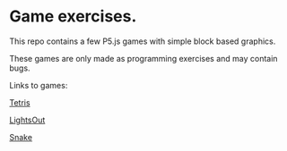 # Game exercises.
This repo contains a few P5.js games with simple block based graphics.

These games are only made as programming exercises and may contain bugs.

Links to games:

[Tetris](https://pages.github.uio.no/petternr/BlockGames/Tetris/tetris.html)
 
[LightsOut](https://pages.github.uio.no/petternr/BlockGames/LightsOut/LightsOff.html)

[Snake](https://pages.github.uio.no/petternr/BlockGames/Snek/index.html)
